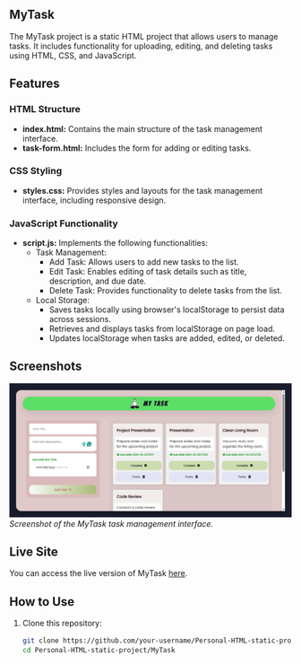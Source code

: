 ## MyTask

The MyTask project is a static HTML project that allows users to manage tasks. It includes functionality for uploading, editing, and deleting tasks using HTML, CSS, and JavaScript.

## Features

### HTML Structure
- **index.html:** Contains the main structure of the task management interface.
- **task-form.html:** Includes the form for adding or editing tasks.

### CSS Styling
- **styles.css:** Provides styles and layouts for the task management interface, including responsive design.

### JavaScript Functionality
- **script.js:** Implements the following functionalities:
  - Task Management:
    - Add Task: Allows users to add new tasks to the list.
    - Edit Task: Enables editing of task details such as title, description, and due date.
    - Delete Task: Provides functionality to delete tasks from the list.
  - Local Storage:
    - Saves tasks locally using browser's localStorage to persist data across sessions.
    - Retrieves and displays tasks from localStorage on page load.
    - Updates localStorage when tasks are added, edited, or deleted.

## Screenshots

![MyTask Interface](screenshot.png)
*Screenshot of the MyTask task management interface.*

## Live Site

You can access the live version of MyTask [here](https://iamupo.github.io/Personal-HTML-static-project/MyTask/index.html).

## How to Use

1. Clone this repository:
   ```bash
   git clone https://github.com/your-username/Personal-HTML-static-project.git
   cd Personal-HTML-static-project/MyTask
